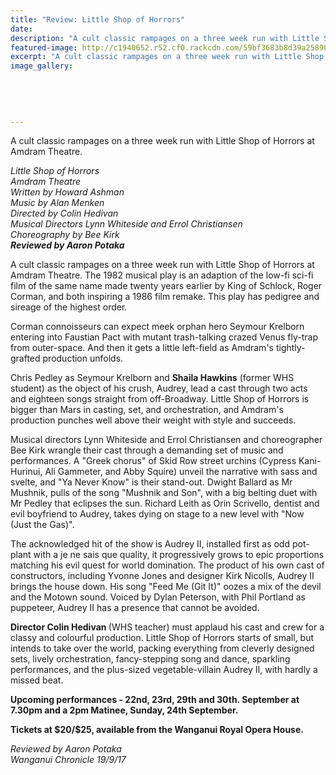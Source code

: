 ```yaml
---
title: "Review: Little Shop of Horrors"
date: 
description: "A cult classic rampages on a three week run with Little Shop of Horrors at Amdram Theatre..."
featured-image: http://c1940652.r52.cf0.rackcdn.com/59bf3683b8d39a25890000e2/Little-shop-of-horrors-poster.jpg
excerpt: "A cult classic rampages on a three week run with Little Shop of Horrors at Amdram Theatre."
image_gallery:
    
    
    
    
    
---
```


<p>A cult classic rampages on a three week run with Little Shop of Horrors at Amdram Theatre.</p>
<p><em>Little Shop of Horrors<br />Amdram Theatre<br />Written by Howard Ashman<br />Music by Alan Menken<br />Directed by Colin Hedivan<br />Musical Directors Lynn Whiteside and Errol Christiansen<br />Choreography by Bee Kirk<br /><strong>Reviewed by Aaron Potaka</strong></em></p>
<p class="element element-paragraph">A cult classic rampages on a three week run with Little Shop of Horrors at Amdram Theatre. The 1982 musical play is an adaption of the low-fi sci-fi film of the same name made twenty years earlier by King of Schlock, Roger Corman, and both inspiring a 1986 film remake. This play has pedigree and sireage of the highest order.</p>
<p class="element element-paragraph">Corman connoisseurs can expect meek orphan hero Seymour Krelborn entering into Faustian Pact with mutant trash-talking crazed Venus fly-trap from outer-space. And then it gets a little left-field as Amdram's tightly-grafted production unfolds.</p>
<p class="element element-paragraph">Chris Pedley as Seymour Krelborn and <strong>Shaila Hawkins</strong> (former WHS student) as the object of his crush, Audrey, lead a cast through two acts and eighteen songs straight from off-Broadway. Little Shop of Horrors is bigger than Mars in casting, set, and orchestration, and Amdram's production punches well above their weight with style and succeeds.</p>
<p class="element element-paragraph">Musical directors Lynn Whiteside and Errol Christiansen and choreographer Bee Kirk wrangle their cast through a demanding set of music and performances. A "Greek chorus" of Skid Row street urchins (Cypress Kani-Hurinui, Ali Gammeter, and Abby Squire) unveil the narrative with sass and svelte, and "Ya Never Know" is their stand-out. Dwight Ballard as Mr Mushnik, pulls of the song "Mushnik and Son", with a big belting duet with Mr Pedley that eclipses the sun. Richard Leith as Orin Scrivello, dentist and evil boyfriend to Audrey, takes dying on stage to a new level with "Now (Just the Gas)".</p>
<p class="element element-paragraph">The acknowledged hit of the show is Audrey II, installed first as odd pot-plant with a je ne sais que quality, it progressively grows to epic proportions matching his evil quest for world domination. The product of his own cast of constructors, including Yvonne Jones and designer Kirk Nicolls, Audrey II brings the house down. His song "Feed Me (Git It)" oozes a mix of the devil and the Motown sound. Voiced by Dylan Peterson, with Phil Portland as puppeteer, Audrey II has a presence that cannot be avoided.</p>
<p class="element element-paragraph"><strong>Director Colin Hedivan </strong>(WHS teacher) must applaud his cast and crew for a classy and colourful production. Little Shop of Horrors starts of small, but intends to take over the world, packing everything from cleverly designed sets, lively orchestration, fancy-stepping song and dance, sparkling performances, and the plus-sized vegetable-villain Audrey II, with hardly a missed beat.</p>
<p class="element element-paragraph"><strong>Upcoming performances - 22nd, 23rd, 29th and 30th. September at 7.30pm and a 2pm Matinee, Sunday, 24th September.</strong></p>
<p class="element element-paragraph"><strong>Tickets at $20/$25, available from the Wanganui Royal Opera House.</strong></p>
<p class="element element-paragraph"><em>Reviewed by Aaron Potaka</em><br /><em>Wanganui Chronicle 19/9/17</em></p>

